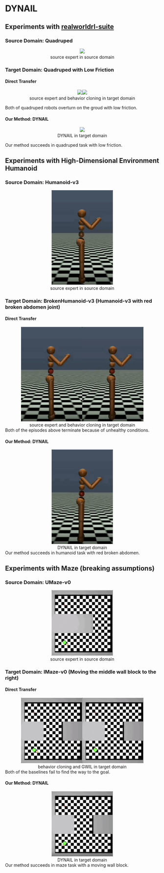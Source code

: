 # DYNAIL

## Experiments with [realworldrl-suite](https://github.com/google-research/realworldrl_suite)

### Source Domain: Quadruped

<div align="center">
    <img src="media/source_expert.gif" width="200"/>
    <br/>
    <font>source expert in source domain</font>
</div>

### Target Domain: Quadruped with Low Friction

#### Direct Transfer
<div align="center">
    <img src="media/source_expert_in_target.gif" width="200"/><img src="media/bc.gif" width="200"/>
    <br/>
    <font>source expert and behavior cloning in target domain</font>
</div>

Both of quadruped robots overturn on the groud with low friction.

#### Our Method: DYNAIL
<div align="center">
    <img src="media/dynail.gif" width="200"/>
    <br/>
    <font>DYNAIL in target domain</font>
</div>

Our method succeeds in quadruped task with low friction.

## Experiments with High-Dimensional Environment Humanoid

### Source Domain: Humanoid-v3

<div align="center">
    <img src="media/hu_exp_sou.gif" width="200"/>
    <br/>
    <font>source expert in source domain</font>
</div>

### Target Domain: BrokenHumanoid-v3 (Humanoid-v3 with red broken abdomen joint)

#### Direct Transfer
<div align="center">
    <img src="media/hu_exp_tar.gif" width="200"/><img src="media/hu_bc.gif" width="200"/>
    <br/>
    <font>source expert and behavior cloning in target domain</font>
</div>
Both of the episodes above terminate because of unhealthy conditions.

#### Our Method: DYNAIL
<div align="center">
    <img src="media/hu_dynail.gif" width="200"/>
    <br/>
    <font>DYNAIL in target domain</font>
</div>
Our method succeeds in humanoid task with red broken abdomen.

## Experiments with Maze (breaking assumptions)

### Source Domain: UMaze-v0

<div align="center">
    <img src="media/maze_source.gif" width="200"/>
    <br/>
    <font>source expert in source domain</font>
</div>


### Target Domain: IMaze-v0 (Moving the middle wall block to the right)

#### Direct Transfer
<div align="center">
    <img src="media/maze_bc.gif" width="200"/><img src="media/maze_gwil.gif" width="200"/>
    <br/>
    <font>behavior cloning and GWIL in target domain</font>
</div>
Both of the baselines fail to find the way to the goal.

#### Our Method: DYNAIL
<div align="center">
    <img src="media/maze_dynail.gif" width="200"/>
    <br/>
    <font>DYNAIL in target domain</font>
</div>
Our method succeeds in maze task with a moving wall block.

